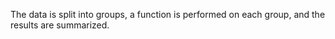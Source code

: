 The data is split into groups, a function is performed on each group, and the results are summarized.